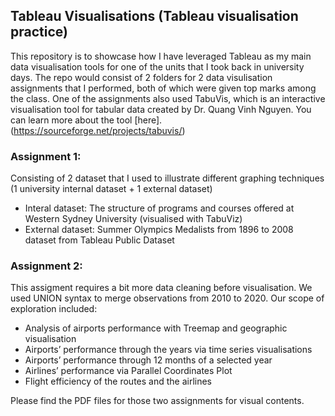 ## Tableau Visualisations (Tableau visualisation practice)

This repository is to showcase how I have leveraged Tableau as my main data visualisation tools for one of the units that I took back in university days. The repo would consist of 2 folders for 2 data visulisation assignments that I performed, both of which were given top marks among the class. One of the assignments also used TabuVis, which is an interactive visualisation tool for tabular data created by Dr. Quang Vinh Nguyen. You can learn more about the tool [here].(https://sourceforge.net/projects/tabuvis/)

### Assignment 1:
Consisting of 2 dataset that I used to illustrate different graphing techniques (1 university internal dataset + 1 external dataset)
- Interal dataset: The structure of programs and courses offered at Western Sydney University (visualised with TabuViz)
- External dataset: Summer Olympics Medalists from 1896 to 2008 dataset from Tableau Public Dataset

### Assignment 2:
This assigment requires a bit more data cleaning before visualisation. We used UNION syntax to merge observations from 2010 to 2020. Our scope of exploration included:
- Analysis of airports performance with Treemap and geographic visualisation
- Airports’ performance through the years via time series visualisations
- Airports’ performance through 12 months of a selected year
- Airlines’ performance via Parallel Coordinates Plot
- Flight efficiency of the routes and the airlines

Please find the PDF files for those two assignments for visual contents.
